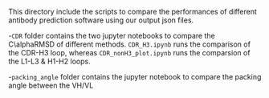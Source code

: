 
This directory include the scripts to compare the performances of different antibody prediction software using our output json files.

-`CDR` folder contains the two jupyter notebooks to compare the C\alphaRMSD of different methods. 
`CDR_H3.ipynb` runs the comparison of the CDR-H3 loop, whereas `CDR_nonH3_plot.ipynb` runs the comparsion of the L1-L3 & H1-H2 loops.

-`packing_angle` folder contains the jupyter notebook to compare the packing angle between the VH/VL 

